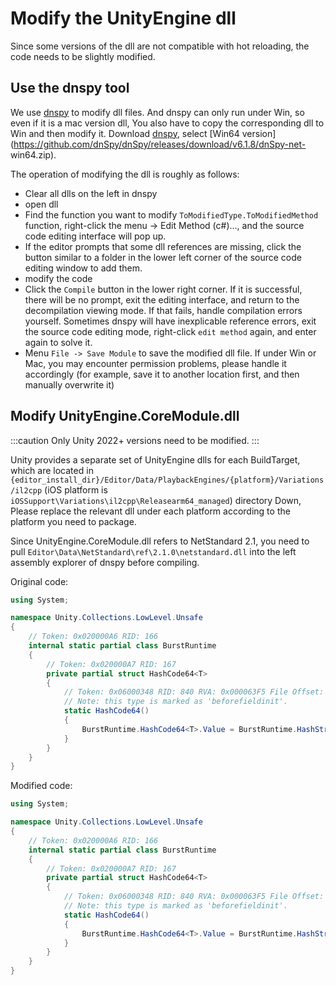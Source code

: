 # Modify the UnityEngine dll

Since some versions of the dll are not compatible with hot reloading, the code needs to be slightly modified.

## Use the dnspy tool

We use [dnspy](https://github.com/dnSpy/dnSpy) to modify dll files. And dnspy can only run under Win, so even if it is a mac version dll,
You also have to copy the corresponding dll to Win and then modify it. Download [dnspy](https://github.com/dnSpy/dnSpy/releases), select [Win64 version](https://github.com/dnSpy/dnSpy/releases/download/v6.1.8/dnSpy-net- win64.zip).

The operation of modifying the dll is roughly as follows:

- Clear all dlls on the left in dnspy
- open dll
- Find the function you want to modify `ToModifiedType.ToModifiedMethod` function, right-click the menu -> Edit Method (c#)..., and the source code editing interface will pop up.
- If the editor prompts that some dll references are missing, click the button similar to a folder in the lower left corner of the source code editing window to add them.
- modify the code
- Click the `Compile` button in the lower right corner. If it is successful, there will be no prompt, exit the editing interface, and return to the decompilation viewing mode. If that fails, handle compilation errors yourself. Sometimes dnspy will have inexplicable reference errors, exit the source code editing mode, right-click `edit method` again, and enter again to solve it.
- Menu `File -> Save Module` to save the modified dll file. If under Win or Mac, you may encounter permission problems, please handle it accordingly (for example, save it to another location first, and then manually overwrite it)

## Modify UnityEngine.CoreModule.dll

:::caution
Only Unity 2022+ versions need to be modified.
:::

Unity provides a separate set of UnityEngine dlls for each BuildTarget, which are located in `{editor_install_dir}/Editor/Data/PlaybackEngines/{platform}/Variations/il2cpp` (iOS platform is `iOSSupport\Variations\il2cpp\Releasearm64_managed`) directory Down,
Please replace the relevant dll under each platform according to the platform you need to package.

Since UnityEngine.CoreModule.dll refers to NetStandard 2.1, you need to pull `Editor\Data\NetStandard\ref\2.1.0\netstandard.dll` into the left assembly explorer of dnspy before compiling.

Original code:

```csharp
using System;

namespace Unity.Collections.LowLevel.Unsafe
{
	// Token: 0x020000A6 RID: 166
	internal static partial class BurstRuntime
	{
		// Token: 0x020000A7 RID: 167
		private partial struct HashCode64<T>
		{
			// Token: 0x06000348 RID: 840 RVA: 0x000063F5 File Offset: 0x000045F5
			// Note: this type is marked as 'beforefieldinit'.
			static HashCode64()
			{
				BurstRuntime.HashCode64<T>.Value = BurstRuntime.HashStringWithFNV1A64(typeof(T).AssemblyQualifiedName);
			}
		}
	}
}
```

Modified code:

```csharp
using System;

namespace Unity.Collections.LowLevel.Unsafe
{
	// Token: 0x020000A6 RID: 166
	internal static partial class BurstRuntime
	{
		// Token: 0x020000A7 RID: 167
		private partial struct HashCode64<T>
		{
			// Token: 0x06000348 RID: 840 RVA: 0x000063F5 File Offset: 0x000045F5
			// Note: this type is marked as 'beforefieldinit'.
			static HashCode64()
			{
				BurstRuntime.HashCode64<T>.Value = BurstRuntime.HashStringWithFNV1A64(typeof(T).AssemblyQualifiedName + ":" + typeof(T).GetHashCode().ToString());
			}
		}
	}
}
```